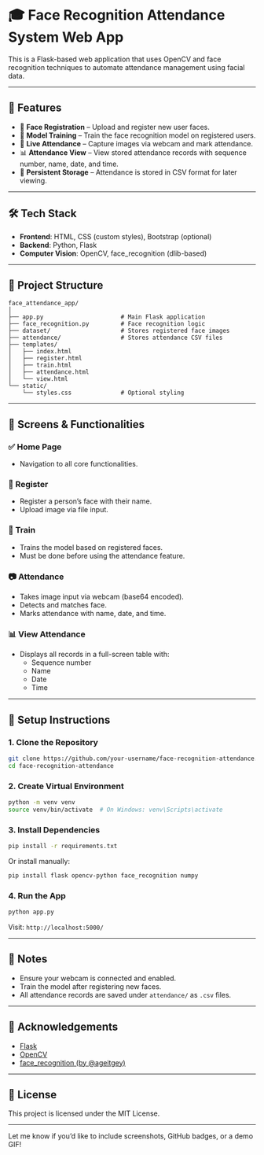# 🎓 Face Recognition Attendance System Web App

This is a Flask-based web application that uses OpenCV and face recognition techniques to automate attendance management using facial data.

---

## 🚀 Features

- 📝 **Face Registration** – Upload and register new user faces.
- 🧠 **Model Training** – Train the face recognition model on registered users.
- 🎥 **Live Attendance** – Capture images via webcam and mark attendance.
- 📊 **Attendance View** – View stored attendance records with sequence number, name, date, and time.
- 💾 **Persistent Storage** – Attendance is stored in CSV format for later viewing.

---

## 🛠️ Tech Stack

- **Frontend**: HTML, CSS (custom styles), Bootstrap (optional)
- **Backend**: Python, Flask
- **Computer Vision**: OpenCV, face_recognition (dlib-based)

---

## 📂 Project Structure

```
face_attendance_app/
│
├── app.py                      # Main Flask application
├── face_recognition.py         # Face recognition logic
├── dataset/                    # Stores registered face images
├── attendance/                 # Stores attendance CSV files
├── templates/
│   ├── index.html
│   ├── register.html
│   ├── train.html
│   ├── attendance.html
│   └── view.html
└── static/
    └── styles.css              # Optional styling
```

---

## 📸 Screens & Functionalities

### ✅ Home Page
- Navigation to all core functionalities.

### 📝 Register
- Register a person’s face with their name.
- Upload image via file input.

### 🧠 Train
- Trains the model based on registered faces.
- Must be done before using the attendance feature.

### 📷 Attendance
- Takes image input via webcam (base64 encoded).
- Detects and matches face.
- Marks attendance with name, date, and time.

### 📊 View Attendance
- Displays all records in a full-screen table with:
  - Sequence number
  - Name
  - Date
  - Time

---

## 🧪 Setup Instructions

### 1. Clone the Repository

```bash
git clone https://github.com/your-username/face-recognition-attendance.git
cd face-recognition-attendance
```

### 2. Create Virtual Environment

```bash
python -m venv venv
source venv/bin/activate  # On Windows: venv\Scripts\activate
```

### 3. Install Dependencies

```bash
pip install -r requirements.txt
```

Or install manually:

```bash
pip install flask opencv-python face_recognition numpy
```

### 4. Run the App

```bash
python app.py
```

Visit: `http://localhost:5000/`

---

## 🧠 Notes

- Ensure your webcam is connected and enabled.
- Train the model after registering new faces.
- All attendance records are saved under `attendance/` as `.csv` files.


---

## 🙌 Acknowledgements

- [Flask](https://flask.palletsprojects.com/)
- [OpenCV](https://opencv.org/)
- [face_recognition (by @ageitgey)](https://github.com/ageitgey/face_recognition)

---

## 📃 License

This project is licensed under the MIT License.

---

Let me know if you’d like to include screenshots, GitHub badges, or a demo GIF!